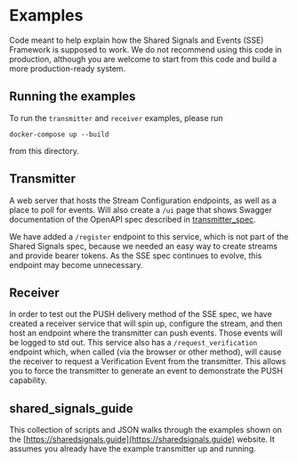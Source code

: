 # Examples
Code meant to help explain how the Shared Signals and Events (SSE) Framework is supposed
to work. We do not recommend using this code in production, although you are welcome
to start from this code and build a more production-ready system.

## Running the examples
To run the `transmitter` and `receiver` examples, please run 
```
docker-compose up --build
```
from this directory.

## Transmitter
A web server that hosts the Stream Configuration endpoints, as well as a place
to poll for events. Will also create a `/ui` page that shows Swagger documentation
of the OpenAPI spec described in [transmitter_spec](../transmitter_spec/openapi.yaml).

We have added a `/register` endpoint to this service, which is not part of the
Shared Signals spec, because we needed an easy way to create streams and provide
bearer tokens. As the SSE spec continues to evolve, this endpoint may become
unnecessary.

## Receiver
In order to test out the PUSH delivery method of the SSE spec, we have created a
receiver service that will spin up, configure the stream, and then host an
endpoint where the transmitter can push events. Those events will be logged to
std out. This service also has a `/request_verification` endpoint which, when
called (via the browser or other method), will cause the receiver to request a
Verification Event from the transmitter. This allows you to force the transmitter
to generate an event to demonstrate the PUSH capability.

## shared_signals_guide
This collection of scripts and JSON walks through the examples shown on the
[https://sharedsignals.guide](https://sharedsignals.guide) website. It assumes
you already have the example transmitter up and running.
